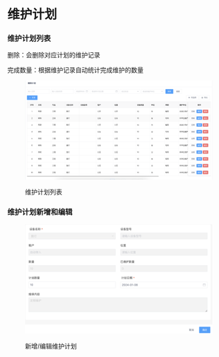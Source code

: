 # 维护计划

### 维护计划列表

删除：会删除对应计划的维护记录

完成数量：根据维护记录自动统计完成维护的数量

<figure><img src="../../../.gitbook/assets/image (131).png" alt=""><figcaption><p>维护计划列表</p></figcaption></figure>

### 维护计划新增和编辑

<figure><img src="../../../.gitbook/assets/image (132).png" alt=""><figcaption><p>新增/编辑维护计划</p></figcaption></figure>

